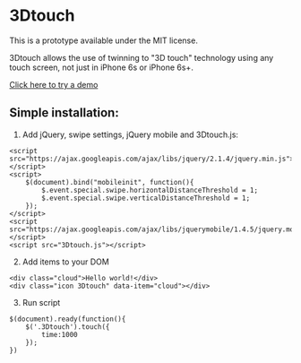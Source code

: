 # 3Dtouch
This is a prototype available under the MIT license.

3Dtouch allows the use of twinning to "3D touch" technology using any touch screen, not just in iPhone 6s or iPhone 6s+.


[Click here to try a demo](http://touch.crabby.pl/)

## Simple installation:

1. Add jQuery, swipe settings, jQuery mobile and 3Dtouch.js:
```
<script src="https://ajax.googleapis.com/ajax/libs/jquery/2.1.4/jquery.min.js"></script>
<script>
    $(document).bind("mobileinit", function(){
        $.event.special.swipe.horizontalDistanceThreshold = 1;
        $.event.special.swipe.verticalDistanceThreshold = 1;
    });
</script>
<script src="https://ajax.googleapis.com/ajax/libs/jquerymobile/1.4.5/jquery.mobile.min.js"></script>
<script src="3Dtouch.js"></script>
```

2. Add items to your DOM
```
<div class="cloud">Hello world!</div>
<div class="icon 3Dtouch" data-item="cloud"></div>
```

3. Run script
```
$(document).ready(function(){
	$('.3Dtouch').touch({
		time:1000
	});
})
```